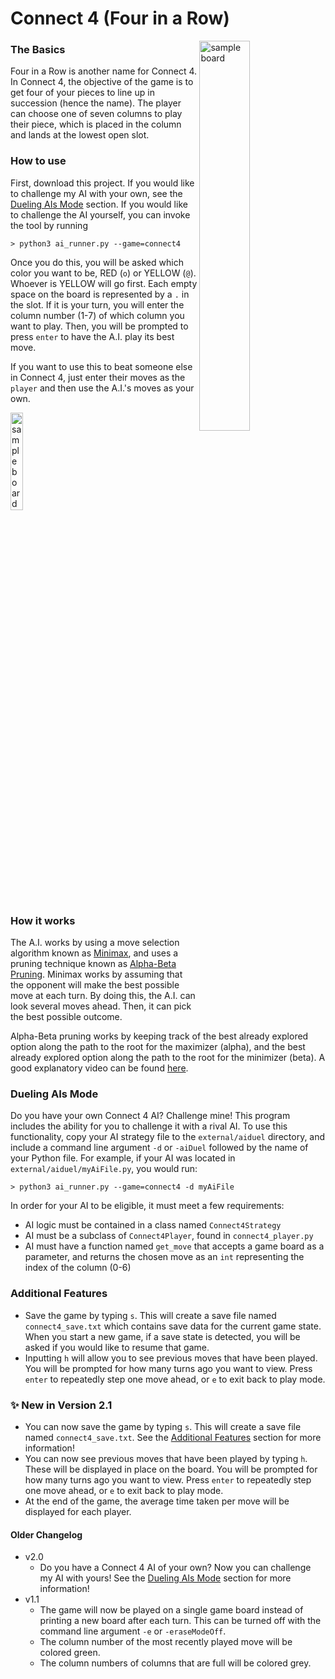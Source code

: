 # Connect 4 (Four in a Row)  
<img src="/images/Connect%204/sampleConnect4Board.jpeg" alt = "sample board" width="40%" align = "right">  

### The Basics  
Four in a Row is another name for Connect 4. In Connect 4, the 
objective of the game is to get four of your pieces to line up in 
succession (hence the name). The player can choose one of seven 
columns to play their piece, which is placed in the column and lands 
at the lowest open slot.
### How to use
First, download this project. If you would like to challenge
my AI with your own, see the [Dueling AIs Mode](#dueling-ais-mode)
section. If you would like to challenge the AI yourself, you can 
invoke the tool by running
```
> python3 ai_runner.py --game=connect4
```
Once you do this, you will be asked which color you want to be, RED 
(`o`) or YELLOW (`@`). Whoever is YELLOW will go first. Each empty 
space on the board is represented by a `.` in the slot. If it is 
your turn, you will enter the column number (1-7) of which column 
you want to play. Then, you will be prompted to press `enter` to 
have the A.I. play its best move.  

If you want to use this to beat someone else in Connect 4, just enter 
their moves as the `player` and then use the A.I.'s moves as your own.  

<img src="/images/Connect%204/sampleProgramBoardColor.png" alt = "sample board output" width="20%">  

### How it works  
The A.I. works by using a move selection algorithm known as [Minimax][Minimax Wikipedia], 
and uses a pruning technique known as [Alpha-Beta Pruning][AB Pruning Wikipedia]. 
Minimax works by assuming that the opponent will make the best possible 
move at each turn. By doing this, the A.I. can look several moves 
ahead. Then, it can pick the best possible outcome.  

Alpha-Beta pruning works by keeping track of the best already explored 
option along the path to the root for the maximizer (alpha), and the 
best already explored option along the path to the root for the 
minimizer (beta). A good explanatory video can be found [here][AB Pruning Youtube].

### Dueling AIs Mode
Do you have your own Connect 4 AI? Challenge mine! This program
includes the ability for you to challenge it with a rival AI. To
use this functionality, copy your AI strategy file to the `external/aiduel` 
directory, and include a command line argument `-d` or `-aiDuel` 
followed by the name of your Python file. For example, if
your AI was located in `external/aiduel/myAiFile.py`, you would run:
```
> python3 ai_runner.py --game=connect4 -d myAiFile
```

In order for your AI to be eligible, it must meet a few requirements:
* AI logic must be contained in a class named `Connect4Strategy`
* AI must be a subclass of `Connect4Player`, found in `connect4_player.py`
* AI must have a function named `get_move` that accepts a game board
as a parameter, and returns the chosen move as an `int` representing 
the index of the column (0-6)

### Additional Features 
- Save the game by typing `s`. This will create a save
  file named `connect4_save.txt` which contains save data for the current
  game state. When you start a new game, if a save state is detected,
  you will be asked if you would like to resume that game.
- Inputting `h` will allow you to see previous moves that have been
  played. You will be prompted for how many turns ago you want to view.
  Press `enter` to repeatedly step one move ahead, or `e` to exit back
  to play mode.

### ✨ New in Version 2.1
* You can now save the game by typing `s`. This will create a save
  file named `connect4_save.txt`. See the [Additional Features](#additional-features)
section for more information!
* You can now see previous moves that have been played by typing `h`.
  These will be displayed in place on the board. You will be prompted
  for how many turns ago you want to view. Press `enter` to repeatedly
  step one move ahead, or `e` to exit back to play mode.
* At the end of the game, the average time taken per move will be
  displayed for each player.

#### Older Changelog
* v2.0
  * Do you have a Connect 4 AI of your own? Now you can challenge my
    AI with yours! See the [Dueling AIs Mode](#dueling-ais-mode)
    section for more information!
* v1.1
  * The game will now be played on a single game board instead of 
  printing a new board after each turn. This can be turned off with 
  the command line argument `-e` or `-eraseModeOff`.
  * The column number of the most recently played move will be 
  colored green.
  * The column numbers of columns that are full will be colored grey.

[Minimax Wikipedia]: https://en.wikipedia.org/wiki/Minimax
[AB Pruning Wikipedia]: https://en.wikipedia.org/wiki/Alpha%E2%80%93beta_pruning
[AB Pruning Youtube]: https://www.youtube.com/watch?v=xBXHtz4Gbdo&ab_channel=CS188Spring2013
